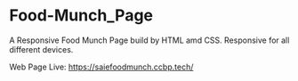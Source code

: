 # Food-Munch_Page
A Responsive Food Munch Page build by HTML amd CSS.
Responsive for all different devices.


Web Page Live: https://saiefoodmunch.ccbp.tech/ 
